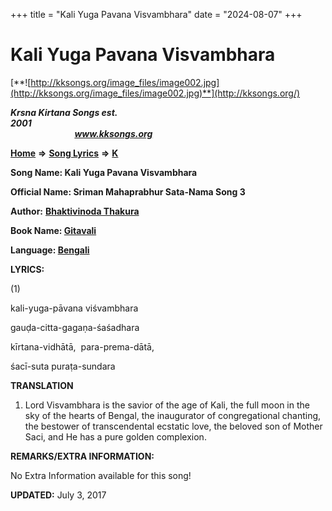 +++
title = "Kali Yuga Pavana Visvambhara"
date = "2024-08-07"
+++

# Kali Yuga Pavana Visvambhara
[**![http://kksongs.org/image_files/image002.jpg](http://kksongs.org/image_files/image002.jpg)**](http://kksongs.org/)

**_Krsna Kirtana Songs est. 2001_**                                                                                                                                                 **_www.kksongs.org_**

**[Home](http://kksongs.org/)** **⇒** **[Song Lyrics](http://kksongs.org/lyrics.html)** **⇒** **[K](http://kksongs.org/songs/song_k.html)**

**Song Name: Kali Yuga Pavana Visvambhara**

**Official Name: Sriman Mahaprabhur Sata-Nama Song 3**

**Author:** [**Bhaktivinoda Thakura**](http://kksongs.org/authors/list/bhaktivinoda.html)

**Book Name: [Gitavali](http://kksongs.org/authors/literature/gitavali.html)**

**Language: [Bengali](http://kksongs.org/language/list/bengali.html)**

**LYRICS:**

(1)

kali-yuga-pāvana viśvambhara

gauḍa-citta-gagaṇa-śaśadhara

kīrtana-vidhātā,  para-prema-dātā,

śacī-suta puraṭa-sundara

**TRANSLATION**

1) Lord Visvambhara is the savior of the age of Kali, the full moon in the sky of the hearts of Bengal, the inaugurator of congregational chanting, the bestower of transcendental ecstatic love, the beloved son of Mother Saci, and He has a pure golden complexion.

**REMARKS/EXTRA INFORMATION:**

No Extra Information available for this song!

**UPDATED:** July 3, 2017
